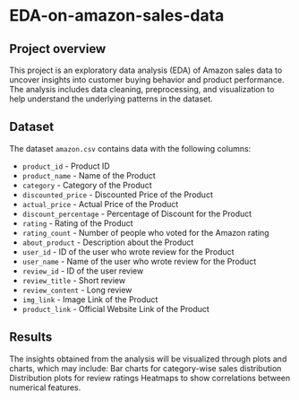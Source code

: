 # EDA-on-amazon-sales-data

## Project overview
This project is an exploratory data analysis (EDA) of Amazon sales data to uncover insights into customer buying behavior and product performance. The analysis includes data cleaning, preprocessing, and visualization to help understand the underlying patterns in the dataset.

## Dataset
The dataset `amazon.csv` contains data with the following columns:
- `product_id` - Product ID
- `product_name` - Name of the Product
- `category` - Category of the Product
- `discounted_price` - Discounted Price of the Product
- `actual_price` - Actual Price of the Product
- `discount_percentage` - Percentage of Discount for the Product
- `rating` - Rating of the Product
- `rating_count` - Number of people who voted for the Amazon rating
- `about_product` - Description about the Product
-  `user_id` - ID of the user who wrote review for the Product
- `user_name` - Name of the user who wrote review for the Product
- `review_id` - ID of the user review
- `review_title` - Short review
- `review_content` - Long review
- `img_link` - Image Link of the Product
- `product_link` - Official Website Link of the Product

## Results
The insights obtained from the analysis will be visualized through plots and charts, which may include:
Bar charts for category-wise sales distribution
Distribution plots for review ratings
Heatmaps to show correlations between numerical features.
